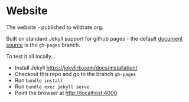 # Website
The website - published to wildrate.org.

Built on standard Jekyll support for github pages - the default [document source](https://docs.github.com/en/pages/getting-started-with-github-pages/about-github-pages#publishing-sources-for-github-pages-sites) is the `gh-pages` branch.

To test it all locally...

* Install Jekyll https://jekyllrb.com/docs/installation/
* Checkout this repo and go to the branch `gh-pages`
* Run `bundle install`
* Run `bundle exec jekyll serve`
* Point the browser at [http://localhost:4000](http://localhost:4000)
